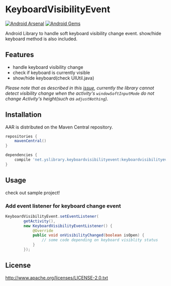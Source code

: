 KeyboardVisibilityEvent
===

[![Android Arsenal](https://img.shields.io/badge/Android%20Arsenal-KeyboardVisibilityEvent-green.svg?style=flat)](https://android-arsenal.com/details/1/2519)
[![Android Gems](http://www.android-gems.com/badge/yshrsmz/KeyboardVisibilityEvent.svg?branch=master)](http://www.android-gems.com/lib/yshrsmz/KeyboardVisibilityEvent)

Android Library to handle soft keyboard visibility change event.
show/hide keyboard method is also included.

## Features
- handle keyboard visibility change
- check if keyboard is currently visible
- show/hide keyboard(check UIUtil.java)

_Please note that as described in this [issue](https://github.com/yshrsmz/KeyboardVisibilityEvent/issues/1), currently the library cannot detect visibility change when the activity's `windowSoftInputMode` do not change Activity's height(such as `adjustNothing`)._

## Installation

AAR is distributed on the Maven Central repository.

```groovy
repositories {
    mavenCentral()
}

dependencies {
    compile 'net.yslibrary.keyboardvisibilityevent:keyboardvisibilityevent:1.0.0'
}
```

## Usage

check out sample project!

### Add event listener for keyboard change event

```java
KeyboardVisibilityEvent.setEventListener(
        getActivity(),
        new KeyboardVisibilityEventListener() {
            @Override
            public void onVisibilityChanged(boolean isOpen) {
                // some code depending on keyboard visiblity status
            }
        });
```

## License

http://www.apache.org/licenses/LICENSE-2.0.txt

